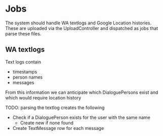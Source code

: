 # Jobs

The system should handle WA textlogs
and Google Location histories.
These are uploaded via the UploadController
and dispatched as jobs that parse these files.

## WA textlogs

Text logs contain 

* timestamps
* person names
* messages

From this information we can anticipate
which DialoguePersons exist and which would require
location history

TODO: parsing the textlog creates the following
* Check if a DialoguePerson exists for the user with the same name
    * Create new if none found
* Create TextMessage row for each message

##
